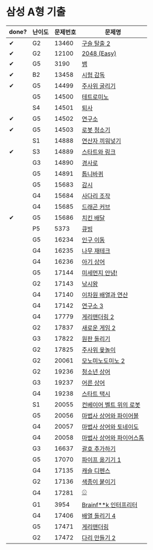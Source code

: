 # 삼성 A형 기출




| done? | 난이도 | 문제번호 | 문제명                                                       |
| ----- | ------ | :------- | ------------------------------------------------------------ |
| ✔     | G2     | 13460    | [구슬 탈출 2](https://www.acmicpc.net/problem/13460)         |
| ✔     | G2     | 12100    | [2048 (Easy)](https://www.acmicpc.net/problem/12100)         |
| ✔     | G5     | 3190     | [뱀](https://www.acmicpc.net/problem/3190)                   |
| ✔     | B2     | 13458    | [시험 감독](https://www.acmicpc.net/problem/13458)           |
| ✔     | G5     | 14499    | [주사위 굴리기](https://www.acmicpc.net/problem/14499)       |
|       | G5     | 14500    | [테트로미노](https://www.acmicpc.net/problem/14500)          |
|       | S4     | 14501    | [퇴사](https://www.acmicpc.net/problem/14501)                |
| ✔     | G5     | 14502    | [연구소](https://www.acmicpc.net/problem/14502)              |
| ✔     | G5     | 14503    | [로봇 청소기](https://www.acmicpc.net/problem/14503)         |
|       | S1     | 14888    | [연산자 끼워넣기](https://www.acmicpc.net/problem/14888)     |
| ✔     | S3     | 14889    | [스타트와 링크](https://www.acmicpc.net/problem/14889)       |
|       | G3     | 14890    | [경사로](https://www.acmicpc.net/problem/14890)              |
|       | G5     | 14891    | [톱니바퀴](https://www.acmicpc.net/problem/14891)            |
|       | G5     | 15683    | [감시](https://www.acmicpc.net/problem/15683)                |
|       | G4     | 15684    | [사다리 조작](https://www.acmicpc.net/problem/15684)         |
|       | G4     | 15685    | [드래곤 커브](https://www.acmicpc.net/problem/15685)         |
| ✔     | G5     | 15686    | [치킨 배달](https://www.acmicpc.net/problem/15686)           |
|       | P5     | 5373     | [큐빙](https://www.acmicpc.net/problem/5373)                 |
|       | G5     | 16234    | [인구 이동](https://www.acmicpc.net/problem/16234)           |
|       | G4     | 16235    | [나무 재테크](https://www.acmicpc.net/problem/16235)         |
|       | G4     | 16236    | [아기 상어](https://www.acmicpc.net/problem/16236)           |
|       | G5     | 17144    | [미세먼지 안녕!](https://www.acmicpc.net/problem/17144)      |
|       | G2     | 17143    | [낚시왕](https://www.acmicpc.net/problem/17143)              |
|       | G4     | 17140    | [이차원 배열과 연산](https://www.acmicpc.net/problem/17140)  |
|       | G4     | 17142    | [연구소 3](https://www.acmicpc.net/problem/17142)            |
|       | G4     | 17779    | [게리맨더링 2](https://www.acmicpc.net/problem/17779)        |
|       | G2     | 17837    | [새로운 게임 2](https://www.acmicpc.net/problem/17837)       |
|       | G3     | 17822    | [원판 돌리기](https://www.acmicpc.net/problem/17822)         |
|       | G2     | 17825    | [주사위 윷놀이](https://www.acmicpc.net/problem/17825)       |
|       | G2     | 20061    | [모노미노도미노 2](https://www.acmicpc.net/problem/20061)    |
|       | G2     | 19236    | [청소년 상어](https://www.acmicpc.net/problem/19236)         |
|       | G3     | 19237    | [어른 상어](https://www.acmicpc.net/problem/19237)           |
|       | G4     | 19238    | [스타트 택시](https://www.acmicpc.net/problem/19238)         |
|       | S1     | 20055    | [컨베이어 벨트 위의 로봇](https://www.acmicpc.net/problem/20055) |
|       | G5     | 20056    | [마법사 상어와 파이어볼](https://www.acmicpc.net/problem/20056) |
|       | G4     | 20057    | [마법사 상어와 토네이도](https://www.acmicpc.net/problem/20057) |
|       | G4     | 20058    | [마법사 상어와 파이어스톰](https://www.acmicpc.net/problem/20058) |
|       | G3     | 16637    | [괄호 추가하기](https://www.acmicpc.net/problem/16637)       |
|       | G5     | 17070    | [파이프 옮기기 1](https://www.acmicpc.net/problem/17070)     |
|       | G4     | 17135    | [캐슬 디펜스](https://www.acmicpc.net/problem/17135)         |
|       | G2     | 17136    | [색종이 붙이기](https://www.acmicpc.net/problem/17136)       |
|       | G4     | 17281    | [⚾](https://www.acmicpc.net/problem/17281)                   |
|       | G1     | 3954     | [Brainf**k 인터프리터](https://www.acmicpc.net/problem/3954) |
|       | G4     | 17406    | [배열 돌리기 4](https://www.acmicpc.net/problem/17406)       |
|       | G5     | 17471    | [게리맨더링](https://www.acmicpc.net/problem/17471)          |
|       | G2     | 17472    | [다리 만들기 2](https://www.acmicpc.net/problem/17472)       |

